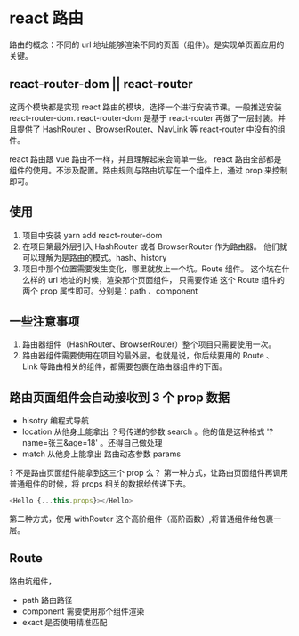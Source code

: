 # react 路由

路由的概念：不同的 url 地址能够渲染不同的页面（组件）。是实现单页面应用的关键。

## react-router-dom || react-router

这两个模块都是实现 react 路由的模块，选择一个进行安装节课。一般推送安装 react-router-dom.
react-router-dom 是基于 react-router 再做了一层封装。并且提供了 HashRouter 、BrowserRouter、NavLink 等 react-router 中没有的组件。

react 路由跟 vue 路由不一样，并且理解起来会简单一些。
react 路由全部都是 组件的使用。不涉及配置。路由规则与路由坑写在一个组件上，通过 prop 来控制即可。

## 使用

1. 项目中安装 yarn add react-router-dom
2. 在项目第最外层引入 HashRouter 或者 BrowserRouter 作为路由器。
   他们就可以理解为是路由的模式。hash、history
3. 项目中那个位置需要发生变化，哪里就放上一个坑。Route 组件。 这个坑在什么样的 url 地址的时候，渲染那个页面组件， 只需要传递 这个 Route 组件的两个 prop 属性即可。分别是：path 、component

## 一些注意事项

1. 路由器组件（HashRouter、BrowserRouter）整个项目只需要使用一次。
2. 路由器组件需要使用在项目的最外层。也就是说，你后续要用的 Route 、 Link 等路由相关的组件，都需要包裹在路由器组件的下面。

## 路由页面组件会自动接收到 3 个 prop 数据

- hisotry 编程式导航
- location 从他身上能拿出 ？号传递的参数 search 。他的值是这种格式 '?name=张三&age=18' 。还得自己做处理
- match 从他身上能拿出 路由动态参数 params

? 不是路由页面组件能拿到这三个 prop 么？
第一种方式，让路由页面组件再调用普通组件的时候，将 props 相关的数据给传递下去。

```js
<Hello {...this.props}></Hello>
```

第二种方式，使用 withRouter 这个高阶组件（高阶函数）,将普通组件给包裹一层。

## Route

路由坑组件，

- path 路由路径
- component 需要使用那个组件渲染
- exact 是否使用精准匹配
